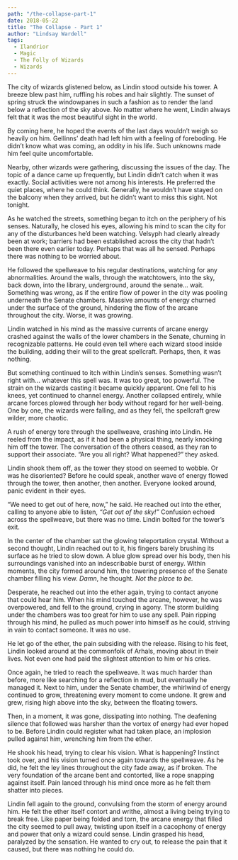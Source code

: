 ```yaml
---
path: "/the-collapse-part-1"
date: 2018-05-22
title: "The Collapse - Part 1"
author: "Lindsay Wardell"
tags:
  - Ilandrior
  - Magic
  - The Folly of Wizards
  - Wizards
---
```

The city of wizards glistened below, as Lindin stood outside his tower. A breeze blew past him, ruffling his robes and hair slightly. The sunset of spring struck the windowpanes in such a fashion as to render the land below a reflection of the sky above. No matter where he went, Lindin always felt that it was the most beautiful sight in the world.

By coming here, he hoped the events of the last days wouldn’t weigh so heavily on him. Gellinns’ death had left him with a feeling of foreboding. He didn’t know what was coming, an oddity in his life. Such unknowns made him feel quite uncomfortable.

Nearby, other wizards were gathering, discussing the issues of the day. The topic of a dance came up frequently, but Lindin didn’t catch when it was exactly. Social activities were not among his interests. He preferred the quiet places, where he could think. Generally, he wouldn’t have stayed on the balcony when they arrived, but he didn’t want to miss this sight. Not tonight.

As he watched the streets, something began to itch on the periphery of his senses. Naturally, he closed his eyes, allowing his mind to scan the city for any of the disturbances he’d been watching. Velsyph had clearly already been at work; barriers had been established across the city that hadn’t been there even earlier today. Perhaps that was all he sensed. Perhaps there was nothing to be worried about.

He followed the spellweave to his regular destinations, watching for any abnormalities. Around the walls, through the watchtowers, into the sky, back down, into the library, underground, around the senate… wait. Something was wrong, as if the entire flow of power in the city was pooling underneath the Senate chambers. Massive amounts of energy churned under the surface of the ground, hindering the flow of the arcane throughout the city. Worse, it was growing.

Lindin watched in his mind as the massive currents of arcane energy crashed against the walls of the lower chambers in the Senate, churning in recognizable patterns. He could even tell where each wizard stood inside the building, adding their will to the great spellcraft. Perhaps, then, it was nothing.

But something continued to itch within Lindin’s senses. Something wasn’t right with… whatever this spell was. It was too great, too powerful. The strain on the wizards casting it became quickly apparent. One fell to his knees, yet continued to channel energy. Another collapsed entirely, while arcane forces plowed through her body without regard for her well-being. One by one, the wizards were falling, and as they fell, the spellcraft grew wilder, more chaotic.

A rush of energy tore through the spellweave, crashing into Lindin. He reeled from the impact, as if it had been a physical thing, nearly knocking him off the tower. The conversation of the others ceased, as they ran to support their associate. “Are you all right? What happened?” they asked.

Lindin shook them off, as the tower they stood on seemed to wobble. Or was he disoriented? Before he could speak, another wave of energy flowed through the tower, then another, then another. Everyone looked around, panic evident in their eyes.

“We need to get out of here, now,” he said. He reached out into the ether, calling to anyone able to listen, *“Get out of the sky!”* Confusion echoed across the spellweave, but there was no time. Lindin bolted for the tower’s exit.

In the center of the chamber sat the glowing teleportation crystal. Without a second thought, Lindin reached out to it, his fingers barely brushing its surface as he tried to slow down. A blue glow spread over his body, then his surroundings vanished into an indescribable burst of energy. Within moments, the city formed around him, the towering presence of the Senate chamber filling his view. *Damn*, he thought. *Not the place to be.*

Desperate, he reached out into the ether again, trying to contact anyone that could hear him. When his mind touched the arcane, however, he was overpowered, and fell to the ground, crying in agony. The storm building under the chambers was too great for him to use any spell. Pain ripping through his mind, he pulled as much power into himself as he could, striving in vain to contact someone. It was no use.

He let go of the ether, the pain subsiding with the release. Rising to his feet, Lindin looked around at the commonfolk of Arhals, moving about in their lives. Not even one had paid the slightest attention to him or his cries.

Once again, he tried to reach the spellweave. It was much harder than before, more like searching for a reflection in mud, but eventually he managed it. Next to him, under the Senate chamber, the whirlwind of energy continued to grow, threatening every moment to come undone. It grew and grew, rising high above into the sky, between the floating towers.

Then, in a moment, it was gone, dissipating into nothing. The deafening silence that followed was harsher than the vortex of energy had ever hoped to be. Before Lindin could register what had taken place, an implosion pulled against him, wrenching him from the ether.

He shook his head, trying to clear his vision. What is happening? Instinct took over, and his vision turned once again towards the spellweave. As he did, he felt the ley lines throughout the city fade away, as if broken. The very foundation of the arcane bent and contorted, like a rope snapping against itself. Pain lanced through his mind once more as he felt them shatter into pieces.

Lindin fell again to the ground, convulsing from the storm of energy around him. He felt the ether itself contort and writhe, almost a living being trying to break free. Like paper being folded and torn, the arcane energy that filled the city seemed to pull away, twisting upon itself in a cacophony of energy and power that only a wizard could sense. Lindin grasped his head, paralyzed by the sensation. He wanted to cry out, to release the pain that it caused, but there was nothing he could do.